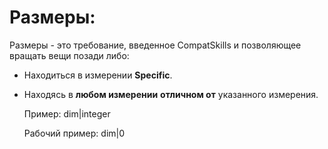# Размеры:

Размеры - это требование, введенное CompatSkills и позволяющее вращать вещи позади либо:

- Находиться в измерении **Specific**.
- Находясь в **любом измерении** **отличном от** указанного измерения.

    Пример:
    dim|integer
    
    Рабочий пример:
    dim|0